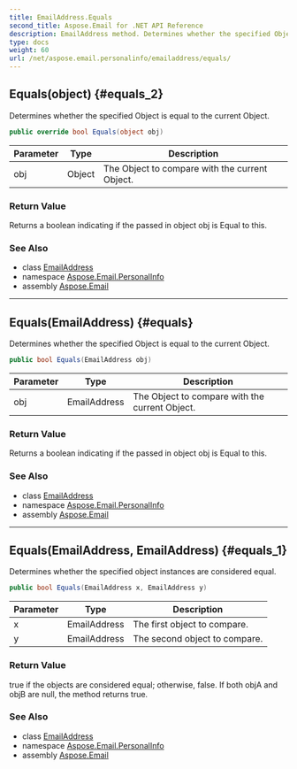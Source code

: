 ```yaml
---
title: EmailAddress.Equals
second_title: Aspose.Email for .NET API Reference
description: EmailAddress method. Determines whether the specified Object is equal to the current Object
type: docs
weight: 60
url: /net/aspose.email.personalinfo/emailaddress/equals/
---
```

## Equals(object) {#equals_2}

Determines whether the specified Object is equal to the current Object.

```csharp
public override bool Equals(object obj)
```

| Parameter | Type | Description |
| --- | --- | --- |
| obj | Object | The Object to compare with the current Object. |

### Return Value

Returns a boolean indicating if the passed in object obj is Equal to this.

### See Also

* class [EmailAddress](../)
* namespace [Aspose.Email.PersonalInfo](../../emailaddress/)
* assembly [Aspose.Email](../../../)

---

## Equals(EmailAddress) {#equals}

Determines whether the specified Object is equal to the current Object.

```csharp
public bool Equals(EmailAddress obj)
```

| Parameter | Type | Description |
| --- | --- | --- |
| obj | EmailAddress | The Object to compare with the current Object. |

### Return Value

Returns a boolean indicating if the passed in object obj is Equal to this.

### See Also

* class [EmailAddress](../)
* namespace [Aspose.Email.PersonalInfo](../../emailaddress/)
* assembly [Aspose.Email](../../../)

---

## Equals(EmailAddress, EmailAddress) {#equals_1}

Determines whether the specified object instances are considered equal.

```csharp
public bool Equals(EmailAddress x, EmailAddress y)
```

| Parameter | Type | Description |
| --- | --- | --- |
| x | EmailAddress | The first object to compare. |
| y | EmailAddress | The second object to compare. |

### Return Value

true if the objects are considered equal; otherwise, false. If both objA and objB are null, the method returns true.

### See Also

* class [EmailAddress](../)
* namespace [Aspose.Email.PersonalInfo](../../emailaddress/)
* assembly [Aspose.Email](../../../)


